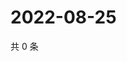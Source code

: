 # 2022-08-25

共 0 条

<!-- BEGIN WEIBO -->
<!-- 最后更新时间 Thu Aug 25 2022 01:08:42 GMT+0800 (China Standard Time) -->

<!-- END WEIBO -->
